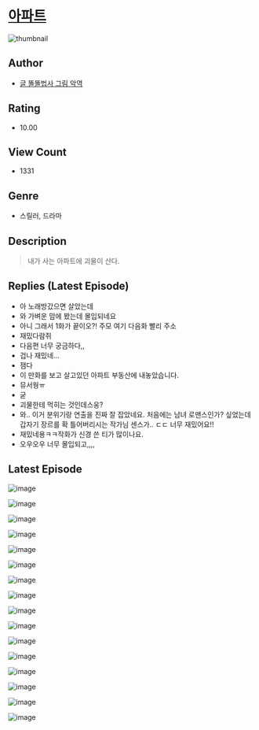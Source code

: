 # [아파트](https://comic.naver.com/challenge/list?titleId=810270)
![thumbnail](https://image-comic.pstatic.net/user_contents_data/challenge_comic/2023/05/23/323283/upload_4048843148778234423_480x623.jpeg)

## Author
- [글 똘똘법사 그림 악역](https://comic.naver.com/artistTitle?id=323283)

## Rating
- 10.00

## View Count
- 1331

## Genre
- 스릴러, 드라마

## Description
> 내가 사는 아파트에 괴물이 산다.

## Replies (Latest Episode)
- 아 노래방갔으면 살았는데
- 와 가벼운 맘에 봤는데 몰입되네요
- 아니 그래서 1화가 끝이오?! 주모 여기 다음화 빨리 주소
- 재밌다람쥐
- 다음편 너무 궁금하다,,
- 겁나 재밌네...
- 잼다
- 이 만화를 보고 살고있던 아파트 부동산에 내놓았습니다.
- 뮤서웡ㅠ
- 굳
- 괴물한테 먹히는 것인데스웅?
- 와.. 이거 분위기랑 연출을 진짜 잘 잡았네요. 처음에는 남녀 로맨스인가? 싶었는데 갑자기 장르를 확 틀어버리시는 작가님 센스가.. ㄷㄷ 너무 재밌어요!!
- 재밌네용ㅋㅋ작화가 신경 쓴 티가 많이나요.
- 오우오우 너무 몰입되고,,,,

## Latest Episode
![image](https://image-comic.pstatic.net/user_contents_data/challenge_comic/2023/05/23/323283/upload_3990582041173832035.jpeg)

![image](https://image-comic.pstatic.net/user_contents_data/challenge_comic/2023/05/23/323283/upload_7017790431625962545.jpeg)

![image](https://image-comic.pstatic.net/user_contents_data/challenge_comic/2023/05/23/323283/upload_7149802388876190817.jpeg)

![image](https://image-comic.pstatic.net/user_contents_data/challenge_comic/2023/05/23/323283/upload_7306581541394068580.jpeg)

![image](https://image-comic.pstatic.net/user_contents_data/challenge_comic/2023/05/23/323283/upload_7233682825272308281.jpeg)

![image](https://image-comic.pstatic.net/user_contents_data/challenge_comic/2023/05/23/323283/upload_4123439523000038453.jpeg)

![image](https://image-comic.pstatic.net/user_contents_data/challenge_comic/2023/05/23/323283/upload_7377566213932658740.jpeg)

![image](https://image-comic.pstatic.net/user_contents_data/challenge_comic/2023/05/23/323283/upload_3847538842527805798.jpeg)

![image](https://image-comic.pstatic.net/user_contents_data/challenge_comic/2023/05/23/323283/upload_7090128392438429232.jpeg)

![image](https://image-comic.pstatic.net/user_contents_data/challenge_comic/2023/05/23/323283/upload_3631368255961249637.jpeg)

![image](https://image-comic.pstatic.net/user_contents_data/challenge_comic/2023/05/23/323283/upload_7293071854891721524.jpeg)

![image](https://image-comic.pstatic.net/user_contents_data/challenge_comic/2023/05/23/323283/upload_3905799983818291253.jpeg)

![image](https://image-comic.pstatic.net/user_contents_data/challenge_comic/2023/05/23/323283/upload_3546977649693307698.jpeg)

![image](https://image-comic.pstatic.net/user_contents_data/challenge_comic/2023/05/23/323283/upload_4134975384249788005.jpeg)

![image](https://image-comic.pstatic.net/user_contents_data/challenge_comic/2023/05/23/323283/upload_3545285303780074849.jpeg)

![image](https://image-comic.pstatic.net/user_contents_data/challenge_comic/2023/05/23/323283/upload_7292233112354174566.jpeg)
